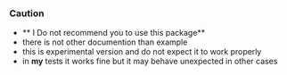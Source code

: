 ### Caution

* ** I Do not recommend you to use this package**
* there is not other documention than example 
* this is experimental version and do not expect it to work properly
* in **my** tests it works fine but it may behave unexpected in other cases 